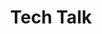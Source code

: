 ---
title: "Tech Talk"
event-name: "Tech Talk"
event-regular-date: "Date: 3/04/2024"
event-time: "6:00 ~ 7:00 pm"
event-location: "Location: Discord"
event-bg-img: "img/events/tech_talk.png"
event-description: "Talk and ask questions face-to-face with professionals from the industry ranging from developers of small indie companies to Gamespawn alumni! Come with questions prepared but even if you don't, you can sit down and enjoy the tales of one ripe with the wisdom of the world."
---